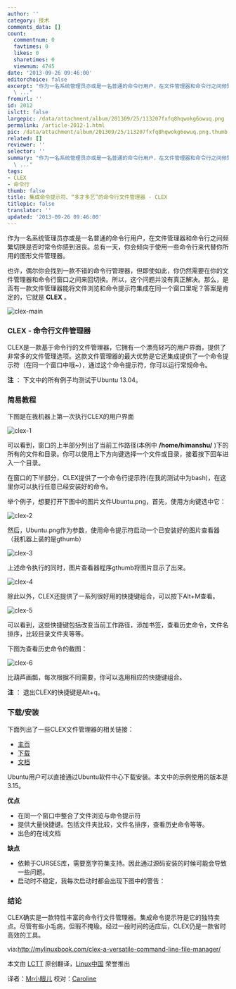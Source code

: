 ```yaml
---
author: ''
category: 技术
comments_data: []
count:
  commentnum: 0
  favtimes: 0
  likes: 0
  sharetimes: 0
  viewnum: 4745
date: '2013-09-26 09:46:00'
editorchoice: false
excerpt: "作为一名系统管理员亦或是一名普通的命令行用户，在文件管理器和命令行之间频繁切换是否时常令你感到沮丧。总有一天，你会倾向于使用一些命令行来代替你所用的图形文件管理器。\r\n也许，偶尔你会找到一款不错的命令行
  \ ..."
fromurl: ''
id: 2012
islctt: false
largepic: /data/attachment/album/201309/25/113207fxfq8hqwokg6owuq.png
permalink: /article-2012-1.html
pic: /data/attachment/album/201309/25/113207fxfq8hqwokg6owuq.png.thumb.jpg
related: []
reviewer: ''
selector: ''
summary: "作为一名系统管理员亦或是一名普通的命令行用户，在文件管理器和命令行之间频繁切换是否时常令你感到沮丧。总有一天，你会倾向于使用一些命令行来代替你所用的图形文件管理器。\r\n也许，偶尔你会找到一款不错的命令行
  \ ..."
tags:
- CLEX
- 命令行
thumb: false
title: 集成命令提示符、“多才多艺”的命令行文件管理器 - CLEX
titlepic: false
translator: ''
updated: '2013-09-26 09:46:00'
---
```


作为一名系统管理员亦或是一名普通的命令行用户，在文件管理器和命令行之间频繁切换是否时常令你感到沮丧。总有一天，你会倾向于使用一些命令行来代替你所用的图形文件管理器。


也许，偶尔你会找到一款不错的命令行管理器，但即使如此，你仍然需要在你的文件管理器和命令行窗口之间来回切换。所以，这个问题并没有真正解决。那么，是否有一款文件管理器能将文件浏览和命令提示符集成在同一个窗口里呢？答案是肯定的，它就是 **CLEX** 。


![clex-main](/data/attachment/album/201309/25/113207fxfq8hqwokg6owuq.png)


### **CLEX - 命令行文件管理器**


CLEX是一款基于命令行的文件管理器，它拥有一个漂亮轻巧的用户界面，提供了非常多的文件管理选项。这款文件管理器的最大优势是它还集成提供了一个命令提示符（在同一个窗口中哦~），通过这个命令提示符，你可以运行常规命令。


**注** ： 下文中的所有例子均测试于Ubuntu 13.04。


### **简易教程**


下图是在我机器上第一次执行CLEX的用户界面


![clex-1](/data/attachment/album/201309/25/113209n2mntnj2i0yagl96.png) 


可以看到，窗口的上半部分列出了当前工作路径(本例中 **/home/himanshu/** )下的所有的文件和目录。你可以使用上下方向键选择一个文件或目录，接着按下回车进入一个目录。


在窗口的下半部分，CLEX提供了一个命令行提示符(在我的测试中为bash)，在这里你可以执行任意已经安装好的命令。


举个例子，想要打开下图中的图片文件Ubuntu.png，首先，使用方向键选中它：


![clex-2](/data/attachment/album/201309/25/1132103a1mal9cb3vfvff0.png)


然后，Ubuntu.png作为参数，使用命令提示符启动一个已安装好的图片查看器（我机器上装的是gthumb）


![clex-3](/data/attachment/album/201309/25/113212q2rtzner373b3l02.png)


上述命令执行的同时，图片查看器程序gthumb将图片显示了出来。


![clex-4](/data/attachment/album/201309/25/113214ncst0j00k0vct4k2.png)


除此以外，CLEX还提供了一系列很好用的快捷键组合，可以按下Alt+M查看。


![clex-5](/data/attachment/album/201309/25/1132153g63avns7gnnkh1t.png) 


可以看到，这些快捷键包括改变当前工作路径，添加书签，查看历史命令，文件名排序，比较目录文件夹等等。


下图为查看历史命令的截图：


 ![clex-6](/data/attachment/album/201309/25/113217o463pa4a6e3nggze.png)


比葫芦画瓢，每次根据不同需要，你可以选用相应的快捷键组合。


**注** ： 退出CLEX的快捷键是Alt+q。


### **下载/安装**


下面列出了一些CLEX文件管理器的相关链接：


* [主页](http://www.clex.sk/about.html)
* [下载](http://www.clex.sk/download/)
* [文档](http://www.clex.sk/help/file_intro.html)


Ubuntu用户可以直接通过Ubuntu软件中心下载安装。本文中的示例使用的版本是3.15。


**优点**


* 在同一个窗口中整合了文件浏览与命令提示符
* 提供大量快捷键。包括文件夹比较，文件名排序，查看历史命令等等。
* 出色的在线文档


**缺点**


* 依赖于CURSES库，需要宽字符集支持。因此通过源码安装的时候可能会导致一些问题。
* 启动时不稳定，我每次启动时都会出现下图中的警告：


 


### **结论**


CLEX确实是一款特性丰富的命令行文件管理器。集成命令提示符是它的独特卖点。尽管有些小毛病，但瑕不掩瑜。经过一段时间的适应后，CLEX仍是一款省时高效的工具。


 


via:<http://mylinuxbook.com/clex-a-versatile-command-line-file-manager/>


本文由 [LCTT](https://github.com/LCTT/TranslateProject) 原创翻译，[Linux中国](http://linux.cn/portal.php) 荣誉推出


译者：[Mr小眼儿](http://linux.cn/space/14801) 校对：[Caroline](http://linux.cn/space/14763)